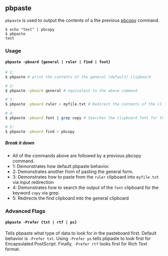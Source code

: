 ---
---

pbpaste
-------

`pbpaste` is used to output the contents of a the previous [pbcopy](https://c4cs.github.io/commands/pbcopy) command.

~~~
$ echo "test" | pbcopy
$ pbpaste
test
~~~


### Usage
#### `pbpaste -pboard {general | ruler | find | font}`
~~~ bash
# 1:
$ pbpaste # print the contents of the general (default) clipboard

# 2:
$ pbpaste -pboard general # equivalent to the above command

# 3:
$ pbpaste -pboard ruler > myfile.txt # Redirect the contents of the clipboard ruler to the file myfile.txt

# 4:
$ pbpaste -pboard font | grep copy # Searches the clipboard font for the keyword "copy" via grep

# 5:
$ pbpaste -pboard find > pbcopy

~~~

##### Break it down
* All of the commands above are followed by a previous pbcopy command.
* 1: Demonstrates how default pbpaste behavior.
* 2: Demonstrates another from of pasting the general form.
* 3: Demonstrates how to paste from the `ruler` clipboard into `myfile.txt` via input redirection
* 4: Demonstrates how to search the output of the `font` clipboard for the keyword `copy` via grep.
* 5: Redirects the find clipboard into the general clipboard

### Advanced Flags
#### `pbpaste -Prefer {txt | rtf | ps}`
Tells  pbpaste  what  type of data to look for in the pasteboard first. Default behavior is `-Prefer txt`. Using `-Prefer ps` tells pbpaste to look first for Encapsulated  PostScript. Finally, `-Prefer rtf` looks first for Rich Text format.
